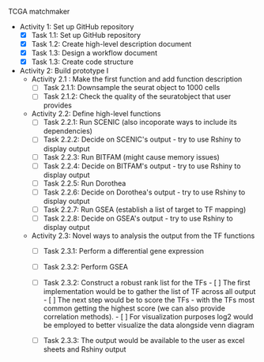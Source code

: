 TCGA matchmaker
- Activity 1: Set up GitHub repository
  - [X] Task 1.1: Set up GitHub repository
  - [X] Task 1.2: Create high-level description document
  - [X] Task 1.3: Design a workflow document
  - [X] Task 1.3: Create code structure
- Activity 2: Build prototype I
  - Activity 2.1 : Make the first function and add function description
    - [ ] Task 2.1.1: Downsample the seurat object to 1000 cells
    - [ ] Task 2.1.2: Check the quality of the seuratobject that user provides
  - Activity 2.2: Define high-level functions
    - [ ] Task 2.2.1: Run SCENIC (also incoporate ways to include its dependencies)
    - [ ] Task 2.2.2: Decide on SCENIC's output - try to use Rshiny to display output
    - [ ] Task 2.2.3: Run BITFAM (might cause memory issues)
    - [ ] Task 2.2.4: Decide on BITFAM's output - try to use Rshiny to display output
    - [ ] Task 2.2.5: Run Dorothea 
    - [ ] Task 2.2.6: Decide on Dorothea's output - try to use Rshiny to display output
    - [ ] Task 2.2.7: Run GSEA (establish a list of target to TF mapping)
    - [ ] Task 2.2.8: Decide on GSEA's output - try to use Rshiny to display output
  - Activity 2.3: Novel ways to analysis the output from the TF functions
    - [ ] Task 2.3.1: Perform a differential gene expression 
    - [ ] Task 2.3.2: Perform GSEA
    - [ ] Task 2.3.2: Construct a robust rank list for the TFs
          - [ ] The first implementation would be to gather the list of TF across all output
          - [ ] The next step would be to score the TFs - with the TFs most common getting the highest score (we can also provide correlation methods). 
          - [ ] For visualization purposes log2 would be employed to better visualize the data alongside venn diagram   
    - [ ] Task 2.3.3: The output would be available to the user as excel sheets and Rshiny output

